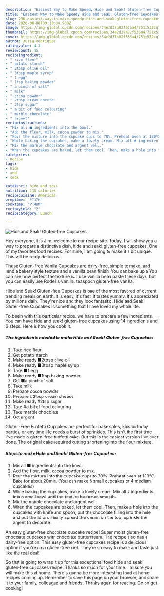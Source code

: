 ```yaml
---
description: "Easiest Way to Make Speedy Hide and Seak! Gluten-free Cupcakes"
title: "Easiest Way to Make Speedy Hide and Seak! Gluten-free Cupcakes"
slug: 796-easiest-way-to-make-speedy-hide-and-seak-gluten-free-cupcakes
date: 2020-06-08T09:10:04.988Z
image: https://img-global.cpcdn.com/recipes/34e2d37a02f536a4/751x532cq70/hide-and-seak-gluten-free-cupcakes-recipe-main-photo.jpg
thumbnail: https://img-global.cpcdn.com/recipes/34e2d37a02f536a4/751x532cq70/hide-and-seak-gluten-free-cupcakes-recipe-main-photo.jpg
cover: https://img-global.cpcdn.com/recipes/34e2d37a02f536a4/751x532cq70/hide-and-seak-gluten-free-cupcakes-recipe-main-photo.jpg
author: Julia Rodriquez
ratingvalue: 4.3
reviewcount: 15
recipeingredient:
- " rice flour"
- " potato starch"
- " 2tbsp olive oil"
- " 3tbsp maple syrup"
- " 1 egg"
- " 1tsp baking powder"
- " a pinch of salt"
- " milk"
- " cocoa powder"
- " 2tbsp cream cheese"
- " 2tsp sugar"
- " a bit of food colouring"
- " marble chocolate"
- " argent"
recipeinstructions:
- "Mix all ■ ingredients into the bowl."
- "Add the flour, milk, cocoa powder to mix."
- "Pour the mixture into the cupcake cups to 70%. Preheat oven at 180℃, Bake for about 20min. (You can make 6 small cupcakes or 4 medium cupcakes)"
- "While baking the cupcakes, make a lovely cream. Mix all # ingredients into a small bowl until the texture becomes smooth."
- "Mix the marble chocolate and argent well."
- "When the cupcakes are baked, let them cool. Then, make a hole into the cupcakes with knife and spoon, put the chocolate filling into the hole and put the lid on. Finally spread the cream on the top, sprinkle the argent to decorate."
categories:
- Recipe
tags:
- hide
- and
- seak

katakunci: hide and seak 
nutrition: 115 calories
recipecuisine: American
preptime: "PT17M"
cooktime: "PT40M"
recipeyield: "2"
recipecategory: Lunch

---
```



![Hide and Seak! Gluten-free Cupcakes](https://img-global.cpcdn.com/recipes/34e2d37a02f536a4/751x532cq70/hide-and-seak-gluten-free-cupcakes-recipe-main-photo.jpg)

Hey everyone, it is Jim, welcome to our recipe site. Today, I will show you a way to prepare a distinctive dish, hide and seak! gluten-free cupcakes. One of my favorites food recipes. For mine, I am going to make it a bit unique. This will be really delicious.

These Gluten-Free Vanilla Cupcakes are dairy-free, simple to make, and lend a bakery style texture and a vanilla bean finish. You can bake up a You can see how perfect the texture is. I use vanilla bean paste these days, but you can easily use Rodell&#39;s vanilla. teaspoon gluten-free vanilla.

Hide and Seak! Gluten-free Cupcakes is one of the most favored of current trending meals on earth. It is easy, it's fast, it tastes yummy. It's appreciated by millions daily. They're nice and they look fantastic. Hide and Seak! Gluten-free Cupcakes is something that I have loved my whole life.


To begin with this particular recipe, we have to prepare a few ingredients. You can have hide and seak! gluten-free cupcakes using 14 ingredients and 6 steps. Here is how you cook it.

<!--inarticleads1-->

##### The ingredients needed to make Hide and Seak! Gluten-free Cupcakes:

1. Take  rice flour
1. Get  potato starch
1. Make ready  ■2tbsp olive oil
1. Make ready  ■3tbsp maple syrup
1. Take  ■1 egg
1. Make ready  ■1tsp baking powder
1. Get  ■a pinch of salt
1. Take  milk
1. Prepare  cocoa powder
1. Prepare  #2tbsp cream cheese
1. Make ready  #2tsp sugar
1. Take  #a bit of food colouring
1. Take  marble chocolate
1. Get  argent


Gluten-Free Funfetti Cupcakes are perfect for bake sales, kids birthday parties, or any time life needs a burst of sprinkles. This isn&#39;t the first time I&#39;ve made a gluten-free funfetti cake. But this is the easiest version I&#39;ve ever done. The original cake required cutting shortening into the flour mixture. 

<!--inarticleads2-->

##### Steps to make Hide and Seak! Gluten-free Cupcakes:

1. Mix all ■ ingredients into the bowl.
1. Add the flour, milk, cocoa powder to mix.
1. Pour the mixture into the cupcake cups to 70%. Preheat oven at 180℃, Bake for about 20min. (You can make 6 small cupcakes or 4 medium cupcakes)
1. While baking the cupcakes, make a lovely cream. Mix all # ingredients into a small bowl until the texture becomes smooth.
1. Mix the marble chocolate and argent well.
1. When the cupcakes are baked, let them cool. Then, make a hole into the cupcakes with knife and spoon, put the chocolate filling into the hole and put the lid on. Finally spread the cream on the top, sprinkle the argent to decorate.


An easy gluten-free chocolate cupcake recipe! Super moist gluten-free chocolate cupcakes with chocolate buttercream. The recipe also has a dairy-free option. This easy gluten-free cupcakes recipe is a delicious option if you&#39;re on a gluten-free diet. They&#39;re so easy to make and taste just like the real deal! 

So that is going to wrap it up for this exceptional food hide and seak! gluten-free cupcakes recipe. Thanks so much for your time. I'm sure you will make this at home. There's gonna be more interesting food at home recipes coming up. Remember to save this page on your browser, and share it to your family, colleague and friends. Thanks again for reading. Go on get cooking!
